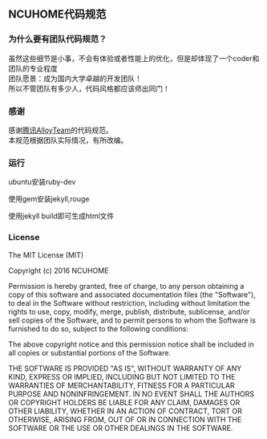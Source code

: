 ## NCUHOME代码规范 

### 为什么要有团队代码规范？  
虽然这些细节是小事，不会有体验或者性能上的优化，但是却体现了一个coder和团队的专业程度  
团队愿景：成为国内大学卓越的开发团队！  
所以不管团队有多少人，代码风格都应该师出同门！ 

### 感谢
感谢[腾讯AlloyTeam](https://github.com/AlloyTeam/CodeGuide)的代码规范。  
本规范根据团队实际情况，有所改编。

### 运行
ubuntu安装ruby-dev

使用gem安装jekyll,rouge

使用jekyll build即可生成html文件

### License
The MIT License (MIT)

Copyright (c) 2016 NCUHOME

Permission is hereby granted, free of charge, to any person obtaining a copy
of this software and associated documentation files (the "Software"), to deal
in the Software without restriction, including without limitation the rights
to use, copy, modify, merge, publish, distribute, sublicense, and/or sell
copies of the Software, and to permit persons to whom the Software is
furnished to do so, subject to the following conditions:

The above copyright notice and this permission notice shall be included in all
copies or substantial portions of the Software.

THE SOFTWARE IS PROVIDED "AS IS", WITHOUT WARRANTY OF ANY KIND, EXPRESS OR
IMPLIED, INCLUDING BUT NOT LIMITED TO THE WARRANTIES OF MERCHANTABILITY,
FITNESS FOR A PARTICULAR PURPOSE AND NONINFRINGEMENT. IN NO EVENT SHALL THE
AUTHORS OR COPYRIGHT HOLDERS BE LIABLE FOR ANY CLAIM, DAMAGES OR OTHER
LIABILITY, WHETHER IN AN ACTION OF CONTRACT, TORT OR OTHERWISE, ARISING FROM,
OUT OF OR IN CONNECTION WITH THE SOFTWARE OR THE USE OR OTHER DEALINGS IN THE
SOFTWARE.
